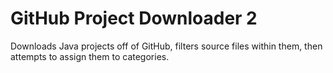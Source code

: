 # GitHub Project Downloader 2

Downloads Java projects off of GitHub, filters source files within them, then attempts to assign them to categories.
